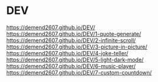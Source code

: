 # DEV 
https://demend2607.github.io/DEV/ <br/>
https://demend2607.github.io/DEV/1-quote-generate/ <br/>
https://demend2607.github.io/DEV/2-infinite-scroll/ <br/>
https://demend2607.github.io/DEV/3-picture-in-picture/ <br/>
https://demend2607.github.io/DEV/4-joke-teller/ <br/>
https://demend2607.github.io/DEV/5-light-dark-mode/ <br/>
https://demend2607.github.io/DEV/6-music-player/ <br/>
https://demend2607.github.io/DEV/7-custom-countdown/ <br/>
